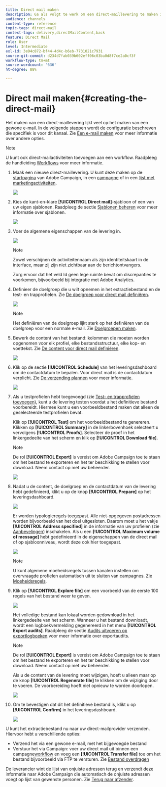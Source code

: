 ```yaml
---
title: Direct mail maken
description: Ga als volgt te werk om een direct-maillevering te maken in Adobe Campaign.
audience: channels
content-type: reference
topic-tags: direct-mail
context-tags: delivery,directMailContent,back
feature: Direct Mail
role: User
level: Intermediate
exl-id: 3e94c872-bf44-4d4c-b6eb-7731021c7931
source-git-commit: d234d7fab039b602eff06c03ba0d8f7ce2a0cf3f
workflow-type: tm+mt
source-wordcount: '636'
ht-degree: 88%

---
```


# Direct mail maken{#creating-the-direct-mail}

Het maken van een direct-maillevering lijkt veel op het maken van een gewone e-mail. In de volgende stappen wordt de configuratie beschreven die specifiek is voor dit kanaal. Zie [Een e-mail maken](../../channels/using/creating-an-email.md) voor meer informatie over andere opties.

>[!NOTE]
>
>U kunt ook direct-mailactiviteiten toevoegen aan een workflow. Raadpleeg de handleiding [Workflows](../../automating/using/direct-mail-delivery.md) voor meer informatie.

1. Maak een nieuwe direct-maillevering. U kunt deze maken op de [startpagina](../../start/using/interface-description.md#home-page) van Adobe Campaign, in een [campagne](../../start/using/marketing-activities.md#creating-a-marketing-activity) of in een [lijst met marketingactiviteiten](../../start/using/programs-and-campaigns.md#creating-a-campaign).

   ![](assets/direct_mail_1.png)

1. Kies de kant-en-klare **[!UICONTROL Direct mail]**-sjabloon of een van uw eigen sjablonen.  Raadpleeg de sectie [Sjablonen beheren](../../start/using/marketing-activity-templates.md) voor meer informatie over sjablonen.

   ![](assets/direct_mail_2.png)

1. Voer de algemene eigenschappen van de levering in.

   ![](assets/direct_mail_3.png)

   >[!NOTE]
   >
   >Zowel verschijnen de activiteitennaam als zijn identiteitskaart in de interface, maar zij zijn niet zichtbaar aan de berichtontvangers.
   >
   >Zorg ervoor dat het veld Id geen lege ruimte bevat om discrepanties te voorkomen, bijvoorbeeld bij integratie met Adobe Analytics.

1. Definieer de doelgroep die u wilt opnemen in het extractiebestand en de test- en trapprofielen. Zie [De doelgroep voor direct mail definiëren](../../channels/using/defining-the-direct-mail-audience.md).

   ![](assets/direct_mail_4.png)

   >[!NOTE]
   >
   >Het definiëren van de doelgroep lijkt sterk op het definiëren van de doelgroep voor een normale e-mail. Zie [Doelgroepen maken](../../audiences/using/creating-audiences.md).

1. Bewerk de content van het bestand: kolommen die moeten worden opgenomen voor elk profiel, elke bestandsstructuur, elke kop- en voettekst. Zie [De content voor direct mail definiëren](../../channels/using/defining-the-direct-mail-content.md).

   ![](assets/direct_mail_5.png)

1. Klik op de sectie **[!UICONTROL Schedule]** van het leveringsdashboard om de contactdatum te bepalen. Voor direct mail is de contactdatum verplicht. Zie [De verzending plannen](../../sending/using/about-scheduling-messages.md) voor meer informatie.

   ![](assets/direct_mail_8.png)

1. Als u testprofielen hebt toegevoegd (zie [Test- en trapprofielen toevoegen](../../channels/using/defining-the-direct-mail-audience.md#adding-test-and-trap-profiles)), kunt u de levering testen voordat u het definitieve bestand voorbereidt. Hiermee kunt u een voorbeeldbestand maken dat alleen de geselecteerde testprofielen bevat.

   Klik op **[!UICONTROL Test]** om het voorbeeldbestand te genereren. Klikken op **[!UICONTROL Summary]** in de linkerbovenhoek selecteert u vervolgens **[!UICONTROL Proofs]**. Selecteer de proef in het linkergedeelte van het scherm en klik op **[!UICONTROL Download file]**.

   >[!NOTE]
   >
   >De rol **[!UICONTROL Export]** is vereist om Adobe Campaign toe te staan om het bestand te exporteren en het ter beschikking te stellen voor download. Neem contact op met uw beheerder.

   ![](assets/direct_mail_19.png)

1. Nadat u de content, de doelgroep en de contactdatum van de levering hebt gedefinieerd, klikt u op de knop **[!UICONTROL Prepare]** op het leveringsdashboard.

   ![](assets/direct_mail_16.png)

   Er worden typologieregels toegepast. Alle niet-opgegeven postadressen worden bijvoorbeeld van het doel uitgesloten. Daarom moet u het vakje **[!UICONTROL Address specified]** in de informatie van uw profielen (zie [Aanbevelingen](../../channels/using/about-direct-mail.md#recommendations)) inschakelen. Als u een **[!UICONTROL Maximum volume of message]** hebt gedefinieerd in de eigenschappen van de direct mail of op sjabloonniveau, wordt deze ook hier toegepast.

   ![](assets/direct_mail_25.png)

   >[!NOTE]
   >
   >U kunt algemene moeheidsregels tussen kanalen instellen om overvraagde profielen automatisch uit te sluiten van campagnes. Zie [Moeheidsregels](../../sending/using/fatigue-rules.md).

1. Klik op **[!UICONTROL Explore file]** om een voorbeeld van de eerste 100 regels van het bestand weer te geven.

   ![](assets/direct_mail_18.png)

   Het volledige bestand kan lokaal worden gedownload in het linkergedeelte van het scherm. Wanneer u het bestand downloadt, wordt een logboekvermelding gegenereerd in het menu **[!UICONTROL Export audits]**. Raadpleeg de sectie [Audits uitvoeren op exportlogboeken](../../administration/using/auditing-export-logs.md) voor meer informatie over exportaudits.

   >[!NOTE]
   >
   >De rol **[!UICONTROL Export]** is vereist om Adobe Campaign toe te staan om het bestand te exporteren en het ter beschikking te stellen voor download. Neem contact op met uw beheerder.

   Als u de content van de levering moet wijzigen, hoeft u alleen maar op de knop **[!UICONTROL Regenerate file]** te klikken om de wijziging door te voeren. De voorbereiding hoeft niet opnieuw te worden doorlopen.

   ![](assets/direct_mail_21.png)

1. Om te bevestigen dat dit het definitieve bestand is, klikt u op **[!UICONTROL Confirm]** in het leveringsdashboard.

   ![](assets/direct_mail_20.png)

U kunt het extractiebestand nu naar uw direct-mailprovider verzenden. Hiervoor hebt u verschillende opties:

* Verzend het via een gewone e-mail, met het bijgevoegde bestand
* Verstuur het via Campaign: voer uw direct mail uit binnen een campagne[workflow](../../automating/using/direct-mail-delivery.md) en voeg een **[!UICONTROL Transfer file]** toe om het bestand bijvoorbeeld via FTP te versturen. Zie [Bestand overdragen](../../automating/using/transfer-file.md)

De leverancier wint de lijst van onjuiste adressen terug en verzendt deze informatie naar Adobe Campaign die automatisch de onjuiste adressen voegt op lijst van gewenste personen. Zie [Terug naar afzender](../../channels/using/return-to-sender.md).

